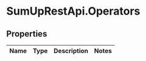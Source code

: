 # SumUpRestApi.Operators

## Properties
Name | Type | Description | Notes
------------ | ------------- | ------------- | -------------
